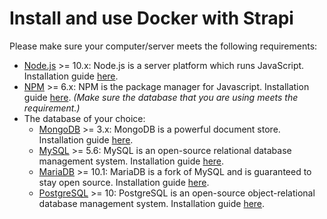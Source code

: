 # Install and use Docker with Strapi

Please make sure your computer/server meets the following requirements:

- [Node.js](https://nodejs.org) >= 10.x: Node.js is a server platform which runs JavaScript. Installation guide [here](https://nodejs.org/en/download/).
- [NPM](https://www.npmjs.com/) >= 6.x: NPM is the package manager for Javascript. Installation guide [here](https://nodejs.org/en/download/).
  _(Make sure the database that you are using meets the requirement.)_
- The database of your choice:
  - [MongoDB](https://www.mongodb.com/) >= 3.x: MongoDB is a powerful document store. Installation guide [here](https://www.mongodb.com/download-center?j#community).
  - [MySQL](https://www.mysql.com/) >= 5.6: MySQL is an open-source relational database management system. Installation guide [here](https://dev.mysql.com/downloads/).
  - [MariaDB](https://mariadb.org/) >= 10.1: MariaDB is a fork of MySQL and is guaranteed to stay open source. Installation guide [here](https://mariadb.org/download/).
  - [PostgreSQL](https://www.postgresql.org/) >= 10: PostgreSQL is an open-source object-relational database management system. Installation guide [here](https://www.postgresql.org/download/).
